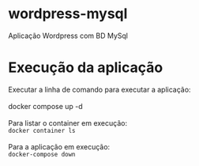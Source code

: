 # wordpress-mysql
Aplicação Wordpress com BD MySql

# Execução da aplicação

Executar a linha de comando para executar a aplicação: </br></br>
docker compose up -d</br></br>
Para listar o container em execução: </br>
`docker container ls` </br></br>
Para a aplicação em execução: </br>
`docker-compose down` </br></br>
